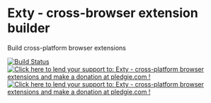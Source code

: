 Exty - cross-browser extension builder
====================================

Build cross-platform browser extensions

[![Build Status](https://travis-ci.org/listepo/exty.svg?branch=master)](https://travis-ci.org/listepo/exty)
[![Click here to lend your support to: Exty - cross-platform browser extensions and make a donation at pledgie.com !](https://www.paypalobjects.com/en_US/i/btn/btn_donate_SM.gif)](https://www.paypal.com/cgi-bin/webscr?cmd=_donations&business=listepo%40yandex%2eua&lc=US&item_name=Exty&no_note=0&currency_code=USD&bn=PP%2dDonationsBF%3abtn_donate_SM%2egif%3aNonHostedGuest)
[![Click here to lend your support to: Exty - cross-platform browser extensions and make a donation at pledgie.com !](https://pledgie.com/campaigns/28725.png?skin_name=chrome)](https://pledgie.com/campaigns/28725)
